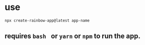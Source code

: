 # use

```bash
npx create-rainbow-app@latest app-name
```
## requires ```bash ``` or ```yarn``` or ```npm``` to run the app. 